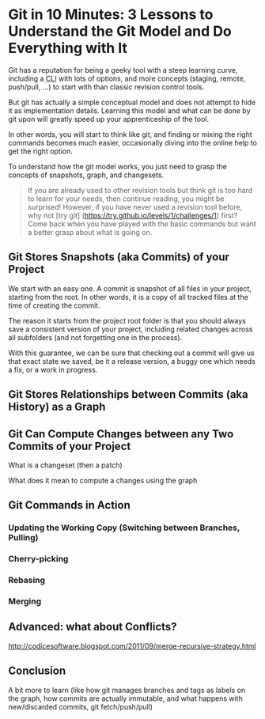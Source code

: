 # Git in 10 Minutes: 3 Lessons to Understand the Git Model and Do Everything with It

Git has a reputation for being a geeky tool with a steep learning curve, including a <abbr title="Command Line Interface">CLI</abbr> with lots of options, and more concepts (staging, remote, push/pull, ...) to start with than classic revision control tools.

But git has actually a simple conceptual model and does not attempt to hide it as implementation details. Learning this model and what can be done by git upon will greatly speed up your apprenticeship of the tool.

In other words, you will start to think like git, and finding or mixing the right commands becomes much easier, occasionally diving into the online help to get the right option.

To understand how the git model works, you just need to grasp the concepts of snapshots, graph, and changesets.

> If you are already used to other revision tools but think git is too hard to learn for your needs, then continue reading, you might be surprised! However, if you have never used a revision tool before, why not [try git] (https://try.github.io/levels/1/challenges/1) first? Come back when you have played with the basic commands but want a better grasp about what is going on.

## Git Stores Snapshots (aka Commits) of your Project

We start with an easy one. A commit is snapshot of all files in your project, starting from the root. In other words, it is a copy of all tracked files at the time of creating the commit.

The reason it starts from the project root folder is that you should always save a consistent version of your project, including related changes across all subfolders (and not forgetting one in the process).

With this guarantee, we can be sure that checking out a commit will give us that exact state we saved, be it a release version, a buggy one which needs a fix, or a work in progress.

## Git Stores Relationships between Commits (aka History) as a Graph

## Git Can Compute Changes between any Two Commits of your Project

What is a changeset (then a patch)

What does it mean to compute a changes using the graph

## Git Commands in Action

### Updating the Working Copy (Switching between Branches, Pulling)

### Cherry-picking

### Rebasing

### Merging

## Advanced: what about Conflicts?

http://codicesoftware.blogspot.com/2011/09/merge-recursive-strategy.html

## Conclusion

A bit more to learn (like how git manages branches and tags as labels on the graph, how commits are actually immutable, and what happens with new/discarded commits, git fetch/push/pull)
